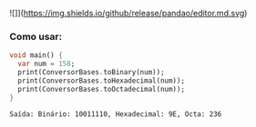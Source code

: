 ![]](https://img.shields.io/github/release/pandao/editor.md.svg)

### Como usar:
```dart
void main() {
  var num = 158;
  print(ConversorBases.toBinary(num));
  print(ConversorBases.toHexadecimal(num));
  print(ConversorBases.toOctadecimal(num));
}
```
`Saída: Binário: 10011110,
Hexadecimal: 9E,
Octa: 236
`
